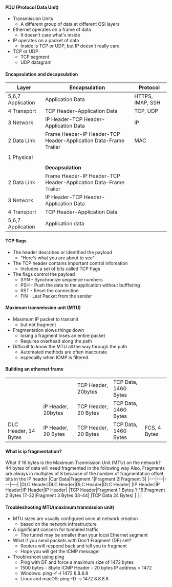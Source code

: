 #### PDU (Protocol Data Unit)
- Transmission Units
	- A different group of data at different OSI layers
- Ethernet operates on a frame of data
	- It doesn't care what's inside
- IP operates on a packet of data
	- Inside is TCP or UDP, but IP doesn't really care
- TCP or UDP
	- TCP segment
	- UDP datagram

#### Encapsulation and decapsulation 
| Layer| Encapsulation| Protocol|
|---|---|---|
|5,6,7 Application|Application Data| HTTPS, IMAP, SSH|
|4 Transport|TCP Header-Application Data| TCP, UDP|
|3 Network|IP Header-TCP Header-Application Data| IP|
|2 Data Link|Frame Header-IP Header-TCP Header-Application Data-Frame Trailer|MAC|
|   |   |
|1 Physical|   |
|   |   |
|| **Decapsulation**|
|2 Data Link|Frame Header-IP Header-TCP Header-Application Data-Frame Trailer|
|3 Network|IP Header-TCP Header-Application Data|
|4 Transport|TCP Header-Application Data    |
|5,6,7 Application|Application data|   |

#### TCP flags
- The header describes or identified the payload
	- "Here's what you are about to see"
- The TCP header contains important control infomation
	- Includes a set  of bits called TCP flags
- The flags control the payload
	- SYN - Synchronize sequence numbers
	- PSH - Push the data to the application without bufffering
	- RST - Reset the connection
	- FIN - Last Packet from the sender

#### Maximum transmission unit (MTU)
- Maximum IP packet to transmit
	- but not fragment
- Fragmentation slows things down
	- losing a fragment loses an entire packet 
	- Requires overhead along the path
- Difficult to know the MTU all the way through the path
	- Automated methods are often inaccurate 
	- especailly when ICMP is filtered. 

#### Building an ethernet frame
|   |   |   |   |   |
|---|---|---|---|---|
|   |   |TCP Header, 20bytes|TCP Data, 1460 Bytes|   |
|   |IP Header, 20bytes|TCP Header, 20 Bytes|TCP Data, 1460 Bytes|   |
|DLC Header, 14 Bytes|IP Header, 20 Bytes|TCP Header, 20 Bytes|TCP Data, 1460 Bytes|FCS, 4 Bytes|   

#### What is ip fragmentation?
What if 16 bytes is the Maximum Tranmission Unit (MTU) on the network?
44 bytes of data will need fragmented in the following way
Also, Fragments are always in multiples of 8 because of the number of fragmentation offset bits in the IP header
|Our Data|Fragment 1|Fragment 2|Fragment 3|
|---|---|---|---|
|DLC Header|DLC Header|DLC Header|DLC Header|
|IP Header|IP Header|IP Header|IP Header|
|TCP Header|Fragment 1 Bytes 1-16|Fragment 2 Bytes 17-32|Fragment 3 Bytes 33-44|
|TCP Data 24 Bytes|   |   |   |

#### Troubleshooting MTU(maximum tranmission unit)
 - MTU sizes are usually configured once at network creation
	 - based on the network infrastructure
- A significant concern for tunneled traffic
	- The tunnel may be smaller than your local Ethernet segment
- What if you send packets with Don't Fragment (DF) set?
	- Routers will respond back and tell you to fragment
	- Hope you will get the ICMP message!
- Troubleshoot using ping
	- Ping with DF and force a maximum size of 1472 bytes
	- 1500 bytes - 8byte ICMP Header - 20 bytes IP address = 1472
	- Windows: ping -f -l 1472 8.8.8.8
	- Linux and macOS: ping -D -s 1472 8.8.8.8
